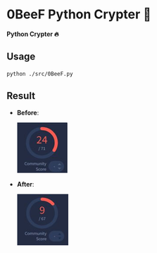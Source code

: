 # **0BeeF Python Crypter 🥩**
**Python Crypter 🔥**

## Usage
  ```bash
  python ./src/0BeeF.py
  ```

## Result

  - **Before**:
  
    ![Before](img/1.jpg)
  
  - **After**:
  
    ![After](img/2.jpg)
